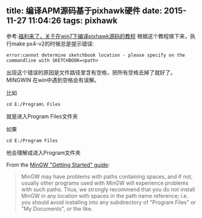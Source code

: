 title: 编译APM源码基于pixhawk硬件
date: 2015-11-27 11:04:26
tags: pixhawk
---
参考:[福利来了，关于在win7下编译pixhawk源码的教程](http://bbs.loveuav.com/thread-499-2-1.html)
根据这个教程做下来，执行make px4-v2的时候总是提示错误:
```
error:cannot determine sketchbook location - please specify on the commandline with SKETCHBOOK=<path>
```
出现这个错误的原因是文件路径里含有空格，把所有空格去掉了就好了。
MINGWIN 在win中遇到空格会有误解。

<!--more-->
比如
```
cd E:/Program\ Files
```
就是进入Program Files文件夹

如果
```
cd E:/Program Files
```
他会理解成进入Program文件夹


From the [MinGW "Getting Started" guide](http://www.mingw.org/wiki/getting_started):
> MinGW may have problems with paths containing spaces, and if not, usually other programs used with MinGW will experience problems with such paths. Thus, we strongly recommend that you do not install MinGW in any location with spaces in the path name reference; i.e. you should avoid installing into any subdirectory of "Program Files" or "My Documents", or the like.

